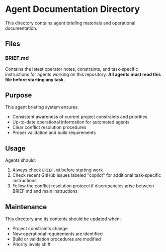# Agent Documentation Directory

This directory contains agent briefing materials and operational documentation.

## Files

### BRIEF.md
Contains the latest operator notes, constraints, and task-specific instructions for agents working on this repository. **All agents must read this file before starting any task.**

## Purpose

This agent briefing system ensures:
- Consistent awareness of current project constraints and priorities
- Up-to-date operational information for automated agents
- Clear conflict resolution procedures
- Proper validation and build requirements

## Usage

Agents should:
1. Always check `BRIEF.md` before starting work
2. Check recent GitHub issues labeled "copilot" for additional task-specific instructions
3. Follow the conflict resolution protocol if discrepancies arise between BRIEF.md and main instructions

## Maintenance

This directory and its contents should be updated when:
- Project constraints change
- New operational requirements are identified
- Build or validation procedures are modified
- Priority levels shift